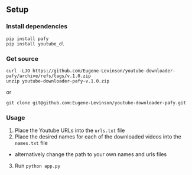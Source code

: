 ## Setup


### Install dependencies
```
pip install pafy
pip install youtube_dl
```

### Get source
```
curl -LJO https://github.com/Eugene-Levinson/youtube-downloader-pafy/archive/refs/tags/v.1.0.zip
unzip youtube-downloader-pafy-v.1.0.zip
```
or
```
git clone git@github.com:Eugene-Levinson/youtube-downloader-pafy.git
```


### Usage
1. Place the Youtube URLs into the `urls.txt` file 
2. Place the desired names for each of the downloaded videos into the `names.txt` file
- alternatively change the path to your own names and urls files

3. Run `python app.py`
